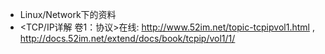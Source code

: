 - Linux/Network下的资料
- <TCP/IP详解 卷1：协议>在线: http://www.52im.net/topic-tcpipvol1.html , http://docs.52im.net/extend/docs/book/tcpip/vol1/1/